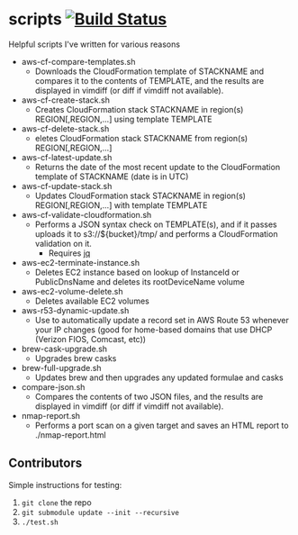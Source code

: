 # scripts [![Build Status](https://travis-ci.org/DrStrangepork/scripts.svg?branch=master)](https://travis-ci.org/DrStrangepork/scripts)
Helpful scripts I've written for various reasons

- aws-cf-compare-templates.sh
    + Downloads the CloudFormation template of STACKNAME and compares it to the contents of TEMPLATE, and the results are displayed in vimdiff (or diff if vimdiff not available).
- aws-cf-create-stack.sh
    + Creates CloudFormation stack STACKNAME in region(s) REGION[,REGION,...] using template TEMPLATE
- aws-cf-delete-stack.sh
    + eletes CloudFormation stack STACKNAME from region(s) REGION[,REGION,...]
- aws-cf-latest-update.sh
    + Returns the date of the most recent update to the CloudFormation template of STACKNAME (date is in UTC)
- aws-cf-update-stack.sh
    + Updates CloudFormation stack STACKNAME in region(s) REGION[,REGION,...] with template TEMPLATE
- aws-cf-validate-cloudformation.sh
    + Performs a JSON syntax check on TEMPLATE(s), and if it passes uploads it to s3://\${bucket}/tmp/ and performs a CloudFormation validation on it.
        * Requires [jq](https://stedolan.github.io/jq/)
- aws-ec2-terminate-instance.sh
    + Deletes EC2 instance based on lookup of InstanceId or PublicDnsName and deletes its rootDeviceName volume
- aws-ec2-volume-delete.sh
    + Deletes available EC2 volumes
- aws-r53-dynamic-update.sh
    + Use to automatically update a record set in AWS Route 53 whenever your IP changes (good for home-based domains that use DHCP (Verizon FIOS, Comcast, etc))
- brew-cask-upgrade.sh
    + Upgrades brew casks
- brew-full-upgrade.sh
    + Updates brew and then upgrades any updated formulae and casks
- compare-json.sh
    + Compares the contents of two JSON files, and the results are displayed in vimdiff (or diff if vimdiff not available).
- nmap-report.sh
    + Performs a port scan on a given target and saves an HTML report to ./nmap-report.html

## Contributors
Simple instructions for testing:

1. `git clone` the repo
2. `git submodule update --init --recursive`
3. `./test.sh`
